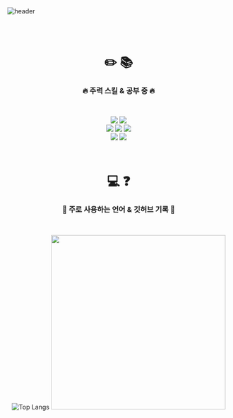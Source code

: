 ##

![header](https://capsule-render.vercel.app/api?type=waving&color=gradient&height=200&animation=fadeIn&section=footer&text=⚪️ChmhGitHub⚫️&fontAlign=50&fontColor=#ff0000)

<div align = center>

<br><br>
# :pencil2: :books: 
### :fire: 주력 스킬 & 공부 중 :fire:
<br>


  <img src="https://img.shields.io/badge/html5-E34F26?style=for-the-badge&logo=html5&logoColor=white"> <img src="https://img.shields.io/badge/oracle-F80000?style=for-the-badge&logo=oracle&logoColor=white"> 
 <br> <img src="https://img.shields.io/badge/java-007396?style=for-the-badge&logo=java&logoColor=white"> <img src="https://img.shields.io/badge/css-1572B6?style=for-the-badge&logo=css3&logoColor=white"> <img src="https://img.shields.io/badge/spring-6DB33F?style=for-the-badge&logo=spring&logoColor=white">
<br><img src="https://img.shields.io/badge/React-61DAFB?style=flat&logo=React&logoColor=white"/>
<img src="https://img.shields.io/badge/JavaScript-F7DF1E?style=flat&logo=JavaScript&logoColor=white"/>

<br>

# :computer: :question:
### :star2: 주로 사용하는 언어 & 깃허브 기록 :star2:
<br>

![Top Langs](https://github-readme-stats.vercel.app/api/top-langs/?username=audelahd&layout=compact&theme=dark)
<img src = "https://github-readme-stats.vercel.app/api?username=audelahd&show_icons=true&theme=radical" width="395">


</div>
